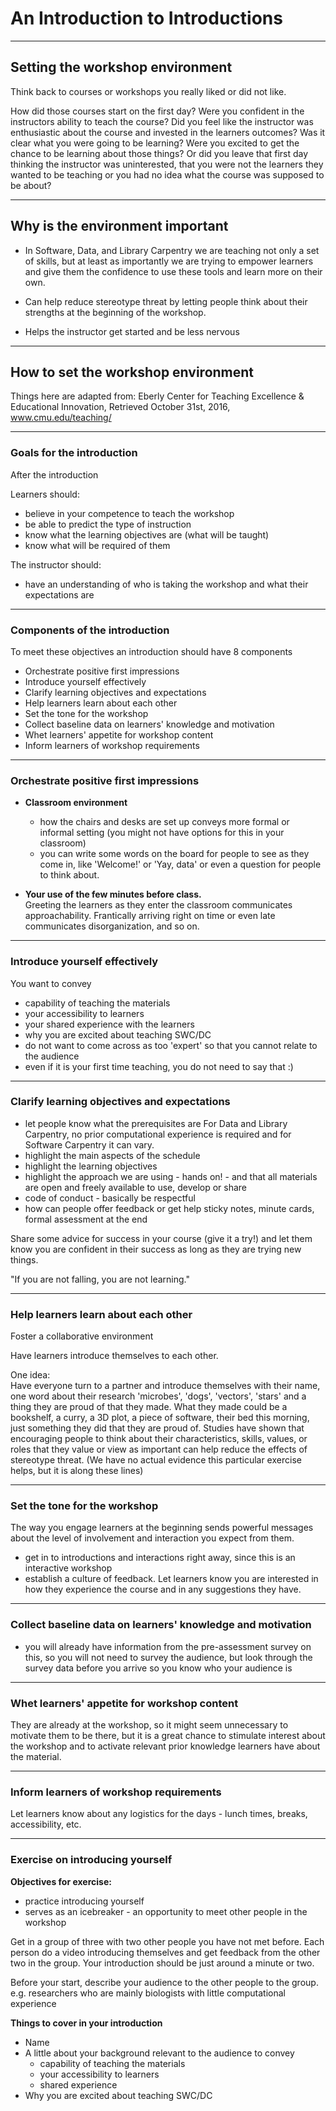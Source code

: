 # An Introduction to Introductions

---

## Setting the workshop environment

Think back to courses or workshops you really liked or did not like.

How did those courses start on the first day? Were you confident in the
instructors ability to teach the course? Did you feel like the instructor was
enthusiastic about the course and invested in the learners outcomes? Was it clear
what you were going to be learning? Were you excited to get the chance
to be learning about those things? Or did you leave that first day thinking
the instructor was uninterested, that you were not the learners they wanted to
be teaching or you had no idea what the course was supposed to be about?

---

## Why is the environment important


- In Software, Data, and Library Carpentry we are teaching not only a set of skills,
but at least as importantly we are trying to empower learners and give them the confidence to use
these tools and learn more on their own.

- Can help reduce stereotype threat by letting people think about their strengths
at the beginning of the workshop.

- Helps the instructor get started and be less nervous

---

## How to set the workshop environment

Things here are adapted from: Eberly Center for Teaching Excellence & Educational Innovation, Retrieved October 31st, 2016, www.cmu.edu/teaching/

---

### Goals for the introduction

After the introduction

Learners should:
- believe in your competence to teach the workshop
- be able to predict the type of instruction
- know what the learning objectives are (what will be taught)
- know what will be required of them

The instructor should:
- have an understanding of who is taking the workshop and what their expectations are

---

### Components of the introduction

To meet these objectives an introduction should have 8 components

- Orchestrate positive first impressions
- Introduce yourself effectively
- Clarify learning objectives and expectations
- Help learners learn about each other
- Set the tone for the workshop
- Collect baseline data on learners' knowledge and motivation
- Whet learners' appetite for workshop content
- Inform learners of workshop requirements

---

### Orchestrate positive first impressions

- **Classroom environment**  
  - how the chairs and desks are set up conveys more formal or informal setting
  (you might not have options for this in your classroom)
  - you can write some words on the board for people to see as they come in, like
  'Welcome!' or 'Yay, data' or even a question for people to think about.

- **Your use of the few minutes before class.**  
Greeting the learners as they enter the classroom communicates approachability. Frantically arriving right on time or even late communicates disorganization, and so on.

---

### Introduce yourself effectively

You want to convey
- capability of teaching the materials
- your accessibility to learners
- your shared experience with the learners
- why you are excited about teaching SWC/DC
- do not want to come across as too 'expert' so that you cannot relate to the audience
- even if it is your first time teaching, you do not need to say that :)

---

### Clarify learning objectives and expectations

- let people know what the prerequisites are
For Data and Library Carpentry, no prior computational experience is required and for
Software Carpentry it can vary.
- highlight the main aspects of the schedule
- highlight the learning objectives
- highlight the approach we are using - hands on! - and that all materials
are open and freely available to use, develop or share
- code of conduct - basically be respectful
- how can people offer feedback or get help
    sticky notes, minute cards, formal assessment at the end

Share some advice for success in your course (give it a try!) and let them know you
are confident in their success as long as they are trying new things.

"If you are not falling, you are not learning."

---

### Help learners learn about each other

Foster a collaborative environment

Have learners introduce themselves to each other.

One idea:  
Have everyone turn to a partner and introduce themselves with their name, one word about their research 'microbes', 'dogs', 'vectors', 'stars' and a thing they are proud of that they made. What
they made could be a bookshelf, a curry, a 3D plot, a piece of software, their bed this morning, just
something they did that they are proud of. Studies have shown that encouraging people to think about their characteristics, skills, values, or roles that they value or view as important can help reduce
the effects of stereotype threat. (We have no actual evidence this particular exercise helps, but it
  is along these lines)

---

### Set the tone for the workshop

The way you engage learners at the beginning sends powerful messages about the level of involvement and interaction you expect from them.

- get in to introductions and interactions right away, since this is an interactive workshop
- establish a culture of feedback. Let learners know you are interested in how they experience the course and in any suggestions they have.

---

### Collect baseline data on learners' knowledge and motivation

- you will already have information from the pre-assessment survey on this,
so you will not need to survey the audience, but look through the survey data
before you arrive so you know who your audience is

---

### Whet learners' appetite for workshop content

They are already at the workshop, so it might seem unnecessary to motivate them to be there,
but it is a great chance to stimulate interest about the workshop and to activate relevant prior knowledge learners have about the material.

---

### Inform learners of workshop requirements

Let learners know about any logistics for the days - lunch times, breaks, accessibility, etc.

---

### Exercise on introducing yourself

**Objectives for exercise:**
- practice introducing yourself
- serves as an icebreaker - an opportunity to meet other people in the workshop

Get in a group of three with two other people you have not met before.
Each person do a video introducing themselves and get feedback from the
other two in the group. Your introduction should be just around a minute or two.

Before your start, describe your audience to the other people to the group.
e.g. researchers who are mainly biologists with little computational experience

**Things to cover in your introduction**  
- Name
- A little about your background relevant to the audience to convey
  - capability of teaching the materials
  - your accessibility to learners
  - shared experience
- Why you are excited about teaching SWC/DC
